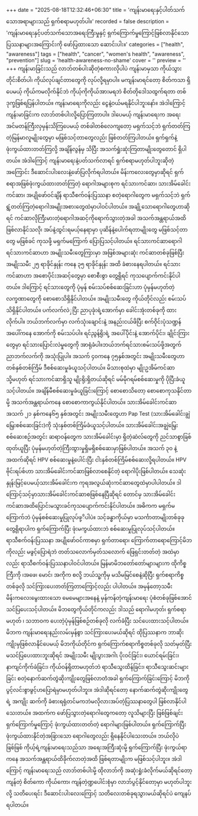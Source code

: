 +++
date = "2025-08-18T12:32:46+06:30"
title = 'ကျန်းမာရေးနှင့်ပါတ်သက်သောအရာများသည် ရှက်စရာမဟုတ်ပါ။'
recorded = false
description = 'ကျန်းမာရေးနှင့်ပတ်သက်သောအရေးကြီးမှုနှင့် ရှက်ကြောက်မှုကြောင့်ဖြစ်လာနိုင်သောပြဿနာများအကြောင်းကို ဖော်ပြထားသော ဆောင်းပါး။'
categories = ["health", "awareness"]
tags = ["health", "cancer", "women's health", "awareness", "prevention"]
slug = 'health-awareness-no-shame'
cover = ''
preview = ''
+++
ကျန်းမာခြင်းသည် လာဘ်တစ်ပါးဆိုတဲ့စကားလိုပါပဲ ကျန်းမာမှသာ ကိုယ်သွားတိုင်းစိတ်ပါ၊ ကိုယ်လုပ်ချင်တာတွေကို လုပ်လို့ရမှာပါ။ မကျန်းမာရင်တော့ စိတ်ကသာ ရှိပေမယ့် ကိုယ်ကမလိုက်နိုင်ဘဲ ကိုယ့်ကိုကိုယ်အားမရဘဲ စိတ်တိုဒေါသထွက်ရတာ တစ်ဒုက္ခဖြစ်ရပြန်ပါတယ်။ ကျန်းမာရေးကိုလည်း ငွေနဲ့ဝယ်မရနိုင်ပါဘူးနော်။ အဲဒါကြောင့်ကျန်းမာခြင်းက လာဘ်တစ်ပါးလို့ပြောကြတာပါ။ ဒါပေမယ့် ကျန်းမာရေးက အရေးအင်မတန်ကြီးလှမှန်းသိကြပေမယ့် တစ်ခါတစ်လေကျတော့ မရှက်သင့်ဘဲ ရှက်တတ်ကြတဲ့မြန်မာလူမျိုးတွေမှာ မဖြစ်သင့်တာတွေလည်း ဖြစ်တတ်ကြပါတယ်။ ရှက်ရှက်နဲ့ဖုံးကွယ်ထားတတ်ကြလို့ အချိန်လွန်မှ သိပြီး အသက်ရှုံးဆုံးကြတာမျိုးတွေတောင် ရှိပါတယ်။ အဲဒါကြောင့် ကျန်းမာရေးနဲ့ပတ်သက်လာရင် ရှက်စရာမဟုတ်ပါဘူးဆိုတဲ့အကြောင်း ဒီဆောင်းပါးလေးနဲ့ဖော်ပြလိုက်ရပါတယ်။
မိန်းကလေးတွေမှာဆိုရင် ရှက်စရာအဖြစ်ဖုံးကွယ်ထားတတ်ကြတဲ့ ရောဂါအများစုက ရင်သားကင်ဆာ၊ သားအိမ်ခေါင်းကင်ဆာ၊ အပျိုဖော်ဝင်ချိန် ရာသီစက်ဝန်းပြဿနာ စတဲ့ရောဂါတွေက မရှက်သင့်ဘဲ ရှက်ရွံ့တတ်ကြတဲ့ရောဂါအမျိုးအစားတွေထဲမှာပါဝင်ပါတယ်။
အချို့သောရောဂါတွေဟာဆိုရင် ကင်ဆာလိုကြီးမားတဲ့ရောဂါအဆင့်ကိုရောက်သွားတဲ့အခါ အသက်အန္တရာယ်အထိဖြစ်လာနိုင်သလို၊ အပ်နဲ့ထွင်းရမယ့်နေရာမှာ ပုဆိန်နဲ့ပေါက်ရတာမျိုးတွေ မဖြစ်သင့်တာတွေ မဖြစ်ခင် ကုသဖို့ မရှက်မကြောက် ပြောပြသင့်ပါတယ်။
ရင်သားကင်ဆာရောဂါ
ရင်သားကင်ဆာဟာ အမျိုးသမီးတွေကြားမှာ အဖြစ်အများဆုံး ကင်ဆာတစ်ခုဖြစ်ပြီး အမျိုးသမီး ၂၅ ရာခိုင်နှုန်း ကနေ ၃၅ ရာခိုင်နှုန်း အထိ ခံစားနေရပါတယ်။ ရင်သားကင်ဆာဟာ အစောပိုင်းအဆင့်တွေမှာ စောစီးစွာ တွေ့ရှိရင် ကုသပျောက်ကင်းနိုင်ပါတယ်။ ဒါကြောင့် ရင်သားတွေကို ပုံမှန် စမ်းသပ်စစ်ဆေးခြင်းဟာ ပုံမှန်မဟုတ်တဲ့ လက္ခဏာတွေကို စောစောသိရှိနိုင်ပါတယ်။ အမျိုးသမီးတွေ ကိုယ်တိုင်လည်း စမ်းသပ်သိရှိနိုင်ပါတယ်။
ပက်လက်လဲှပြီး ညာပုခုံးရဲ့အောက်မှာ ခေါင်းအုံးတစ်ခုကို ထားလိုက်ပါ။ ဘယ်ဘက်လက်မှာ လက်သုံးချောင်းနဲ့ အနည်းငယ်ဖိပြီး စက်ဝိုင်းပုံသဏ္ဍန် အပေါ်ကနေ အောက်ကို စမ်းသပ်ပါ။ ရင်ညွန့်ရိုးရဲ့ အပေါ်ပိုင်းနဲ့ အောက်ပိုင်း၊ ချိုင်းကြားတွေမှာ ရင်သားပြောင်းလဲမှုတွေကို အာရုံခံပါ။ဘယ်ဘက်ရင်သားစမ်းသပ်ဖို့အတွက် ညာဘက်လက်ကို အသုံးပြုပါ။ အသက် ၄၀ကနေ ၇၅နှစ်အတွင်း အမျိုးသမီးတွေဟာ တစ်နှစ်တစ်ကြိမ် ဒီစစ်ဆေးမှုခံယူသင့်ပါတယ်။ မိသားစုထဲမှာ မျိုးဥအိမ်ကင်ဆာ သို့မဟုတ် ရင်သားကင်ဆာရှိသူ မျိုးရိုးရှိတယ်ဆိုရင် မမ်မိုဂရမ်စစ်ဆေးမှုကို ပိုပြီးခံယူသင့်ပါတယ်။
အချိန်မီစစ်ဆေးမှုခံယူခြင်းကြောင့် စောစောသိတော့ စောစောကုသနိုင်တာမို့ အသက်အန္တရာယ်ကနေ စောစောကာကွယ်နိုင်ပါတယ်။
သားအိမ်ခေါင်းကင်ဆာ
အသက် ၂၁ နှစ်ကနေ၆၅ နှစ်အတွင်း အမျိုးသမီးတွေဟာ Pap Test (သားအိမ်ခေါင်းချွဲမြှေးစစ်ဆေးခြင်း)ကို သုံးနှစ်တစ်ကြိမ်ခံယူသင့်ပါတယ်။ သားအိမ်ခေါင်းအချွဲမြှေးစစ်ဆေးစဉ်အတွင်း ဆရာဝန်တွေက သားအိမ်ခေါင်းမှာ ရှိတဲ့ဆဲလ်တွေကို ညင်သာစွာခြစ်ထုတ်ယူပြီး ပုံမှန်မဟုတ်တဲ့ကြီးထွားမှုရှိမရှိစစ်ဆေးမှာဖြစ်ပါတယ်။ အသက် ၃၀ နဲ့အထက်ဆိုရင် HPV စစ်ဆေးမှုနဲ့ပေါင်းပြီး ငါးနှစ်တစ်ကြိမ်စစ်ဆေးလို့ရပါတယ်။ HPV ဗိုင်းရပ်စ်ဟာ သားအိမ်ခေါင်းကင်ဆာဖြစ်လာစေနိုင်တဲ့ ရောဂါပိုးဖြစ်ပါတယ်။
သေဆုံးနှုန်းမြင့်ပေမယ့်သားအိမ်ခေါင်းက ကုရအလွယ်ဆုံးကင်ဆာတွေထဲမှာပါပါတယ်။ ဒါကြောင့်သင့်မှာသားအိမ်ခေါင်းကင်ဆာစဖြစ်နေပြီဆိုရင် တောင်မှ သားအိမ်ခေါင်းကင်ဆာအထိပြောင်းမသွားခင်ကုသပျောက်ကင်းနိုင်ပါတယ်။ အဓိကက မရှက်မကြောက်ဘဲ ပုံမှန်စစ်ဆေးမှုပြုလုပ်ဖု့ိပါပဲ။ သင့်ခန္ဓာကိုယ်မှာ မသင်္ကာတာမျိုးတစ်ခုခုတွေ့ရှိရာပါက ရှက်ကြောက်ပြီး ဖုံးမကွယ်ထားဘဲ စစ်ဆေးမှုပြုလုပ်သင့်ပါတယ်။
ရာသီစက်ဝန်းပြဿနာ
အပျိုဖော်ဝင်ကာစမှာ ရှက်တာရော၊ ကြောက်တာရောကြောင့်မိဘကိုလည်း မဖွင့်ပြောရဲဘဲ တတ်သလောက်မှတ်သလောက် ဖြေရှင်းတတ်တဲ့ အထဲမှာလည်း ရာသီစက်ဝန်းပြဿနာပါဝင်ပါတယ်။ မြန်မာမိဘတော်တော်များများက ထိုကိစ္စကြီးကို ၊အဖေ၊ မောင်၊ အကိုက စလို့ ဘယ်သူ့ကိုမှ မသိမမြင်စေနဲ့ဆိုပြီး ရှက်စရာကိစ္စတစ်ခုလို သင်ကြားပေးတတ်ကြတာကြောင့်လည်း ပါပါတယ်။ အမှန်တော့သမီးမိန်းကလေးမွေးထားသော မေမေများအနေနဲ့ မှန်ကန်တဲ့ကျန်းမာရေး ပုံစံတစ်ခုဖြစ်အောင် သင်ပြပေးသင့်ပါတယ်။ မိဘတွေကိုယ်တိုင်ကလည်း ဒါသည် ရောဂါမဟုတ်၊ ရှက်စရာမဟုတ် ၊ သဘာဝက ပေးတဲ့ပုံမှန်ဖြစ်စဉ်တစ်ခုလို လက်ခံပြီး သင်ပေးထားသင့်ပါတယ်။
မိဘက ကျန်းမာရေးနည်းလမ်းမှန်စွာ သင်ကြားပေးမယ်ဆိုရင် ထိုပြဿနာက ဘာဆိုးကျိုးမှဖြစ်လာနိုင်ပေမယ့် မိဘကိုယ်တိုင်က ရှက်ကြောက်စရာကိစ္စတစ်ခုလို သတ်မှတ်ပြီး မသင်ပြပေးထားဘူးဆိုရင် အမျိုးသမီး မျိုးပွားအဂါၤ ပိုးဝင်ခြင်း၊ ယောင်ရမ်းခြင်း၊ နာကျင်ကိုက်ခဲခြင်း၊ ကိုယ်ဝန်ရှိတာမဟုတ်ဘဲ ရာသီသွေးထိန်ခြင်း၊ ရာသီသွေးဆင်းများခြင်း စတဲ့နောက်ဆက်တွဲဆိုးကျိုးတွေဖြစ်လာတဲံအခါ ရှက်ကြောက်ခြင်းကြောင့် မိဘကို
ပွင့်လင်းစွာဖွင့်ဟပြောရဲမှာမဟုတ်ပါဘူး။ အဲဒါဆိုရင်တော့ နောက်ဆက်တွဲဆိုးကျိုးတွေရဲ့ အကျိုး ဆက်ကို
ခံစားရရုံတင်မကဘဲမလိုလားအပ်တဲ့ပြဿနာတွေပါ ဖြစ်လာနိုင်ပါသေးတယ်။
အထက်က ဖော်ပြသွားတဲ့ရောဂါတွေကတော့ လူသိများပြီး ဖြစ်ဖြစ်ချင်း ရှက်ကြောက်မှုကြောင့် ဖုံးကွယ်ထားတတ်တဲ့ ရောဂါများဖြစ်ပါတယ်။ ရှက်ကြောက်ပြီး ဖုံးကွယ်ထားနိုင်တဲ့အခြားသော ရောဂါတွေလည်း ရှိနေနိုင်ပါသေးတယ်။ ဘယ်လိုပဲဖြစ်ဖြစ် ကိုယ့်ရဲ့ကျန်းမာရေးသည်သာ အရေးအကြီးဆုံးမို့ ရှက်ကြောက်ပြီး ဖုံးကွယ်ရာကနေ အသက်အန္တရာယ်ထိခိုက်လာတဲ့အထိ ဖြစ်ရတာမျိုးက မဖြစ်သင့်ပါဘူး။ အဲဒါကြောင့် ကျန်းမာရေးသည် လာဘ်တစ်ပါးမို့ ထိုလာဘ်ကို အဆုံးရှုံးခံလိုက်မယ်ဆိုရင်တော့ ကျန်တဲ့ စိတ်ကော ကိုယ်ကော၊ ကျန်တဲ့ဏ္ဍပေါင်းစုံမှာ လာဘ်ပွင့်နိုင်တော့မှာ မဟုတ်ပါဘူးလို့
သတိပေးရင်း ဒီဆောင်းပါးလေးကြောင့် သတိလေးတစ်ခုရသွားမယ်ဆိုရင်ပဲ ကျေနပ်ရပါတယ်။